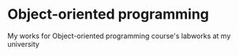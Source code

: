 # Object-oriented programming
My works for Object-oriented programming course's labworks at my university
